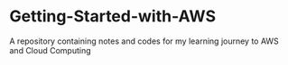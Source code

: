 # Getting-Started-with-AWS
A repository containing notes and codes for my learning journey to AWS and Cloud Computing
